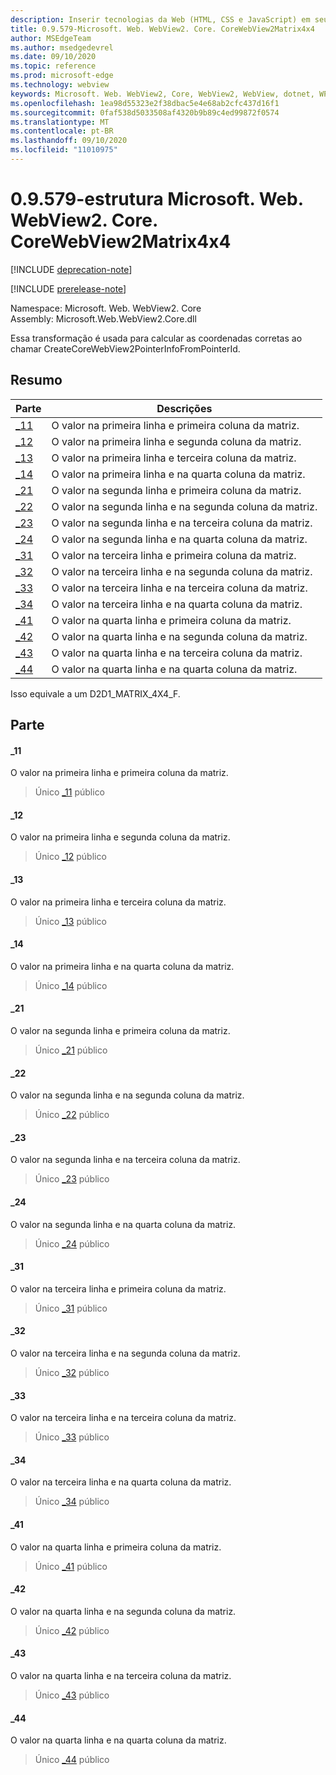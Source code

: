 ```yaml
---
description: Inserir tecnologias da Web (HTML, CSS e JavaScript) em seus aplicativos nativos com o controle WebView2 do Microsoft Edge
title: 0.9.579-Microsoft. Web. WebView2. Core. CoreWebView2Matrix4x4
author: MSEdgeTeam
ms.author: msedgedevrel
ms.date: 09/10/2020
ms.topic: reference
ms.prod: microsoft-edge
ms.technology: webview
keywords: Microsoft. Web. WebView2, Core, WebView2, WebView, dotnet, WPF, WinForms, app, Edge, CoreWebView2, CoreWebView2Controller, controle do navegador, Edge HTML, Microsoft. Web. WebView2. Core. CoreWebView2Matrix4x4
ms.openlocfilehash: 1ea98d55323e2f38dbac5e4e68ab2cfc437d16f1
ms.sourcegitcommit: 0faf538d5033508af4320b9b89c4ed99872f0574
ms.translationtype: MT
ms.contentlocale: pt-BR
ms.lasthandoff: 09/10/2020
ms.locfileid: "11010975"
---
```

# 0.9.579-estrutura Microsoft. Web. WebView2. Core. CoreWebView2Matrix4x4 

[!INCLUDE [deprecation-note](../../includes/deprecation-note.md)]

[!INCLUDE [prerelease-note](../../includes/prerelease-note.md)]

Namespace: Microsoft. Web. WebView2. Core \
Assembly: Microsoft.Web.WebView2.Core.dll

Essa transformação é usada para calcular as coordenadas corretas ao chamar CreateCoreWebView2PointerInfoFromPointerId.

## Resumo

 Parte                        | Descrições
--------------------------------|---------------------------------------------
[_11](#_11) | O valor na primeira linha e primeira coluna da matriz.
[_12](#_12) | O valor na primeira linha e segunda coluna da matriz.
[_13](#_13) | O valor na primeira linha e terceira coluna da matriz.
[_14](#_14) | O valor na primeira linha e na quarta coluna da matriz.
[_21](#_21) | O valor na segunda linha e primeira coluna da matriz.
[_22](#_22) | O valor na segunda linha e na segunda coluna da matriz.
[_23](#_23) | O valor na segunda linha e na terceira coluna da matriz.
[_24](#_24) | O valor na segunda linha e na quarta coluna da matriz.
[_31](#_31) | O valor na terceira linha e primeira coluna da matriz.
[_32](#_32) | O valor na terceira linha e na segunda coluna da matriz.
[_33](#_33) | O valor na terceira linha e na terceira coluna da matriz.
[_34](#_34) | O valor na terceira linha e na quarta coluna da matriz.
[_41](#_41) | O valor na quarta linha e primeira coluna da matriz.
[_42](#_42) | O valor na quarta linha e na segunda coluna da matriz.
[_43](#_43) | O valor na quarta linha e na terceira coluna da matriz.
[_44](#_44) | O valor na quarta linha e na quarta coluna da matriz.

Isso equivale a um D2D1_MATRIX_4X4_F.

## Parte

#### _11 

O valor na primeira linha e primeira coluna da matriz.

> Único [_11](#_11) público

#### _12 

O valor na primeira linha e segunda coluna da matriz.

> Único [_12](#_12) público

#### _13 

O valor na primeira linha e terceira coluna da matriz.

> Único [_13](#_13) público

#### _14 

O valor na primeira linha e na quarta coluna da matriz.

> Único [_14](#_14) público

#### _21 

O valor na segunda linha e primeira coluna da matriz.

> Único [_21](#_21) público

#### _22 

O valor na segunda linha e na segunda coluna da matriz.

> Único [_22](#_22) público

#### _23 

O valor na segunda linha e na terceira coluna da matriz.

> Único [_23](#_23) público

#### _24 

O valor na segunda linha e na quarta coluna da matriz.

> Único [_24](#_24) público

#### _31 

O valor na terceira linha e primeira coluna da matriz.

> Único [_31](#_31) público

#### _32 

O valor na terceira linha e na segunda coluna da matriz.

> Único [_32](#_32) público

#### _33 

O valor na terceira linha e na terceira coluna da matriz.

> Único [_33](#_33) público

#### _34 

O valor na terceira linha e na quarta coluna da matriz.

> Único [_34](#_34) público

#### _41 

O valor na quarta linha e primeira coluna da matriz.

> Único [_41](#_41) público

#### _42 

O valor na quarta linha e na segunda coluna da matriz.

> Único [_42](#_42) público

#### _43 

O valor na quarta linha e na terceira coluna da matriz.

> Único [_43](#_43) público

#### _44 

O valor na quarta linha e na quarta coluna da matriz.

> Único [_44](#_44) público


